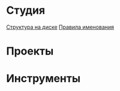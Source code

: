 # Студия
[Структура на диске](https://fdwiki.herokuapp.com/file-structure)
[Правила именования](https://fdwiki.herokuapp.com/naming-convention)

# Проекты
# Инструменты